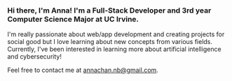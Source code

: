 ### Hi there, I'm Anna! I'm a Full-Stack Developer and 3rd year Computer Science Major at UC Irvine. 


I'm really passionate about web/app development and creating projects for social good but I love learning about new concepts from various fields. Currently, I've been interested in learning more about artificial intelligence and cybersecurity!

Feel free to contact me at [annachan.nb@gmail.com](mailto:annachan.nb@gmail.com).
<!--
**annachanna/annachanna** is a ✨ _special_ ✨ repository because its `README.md` (this file) appears on your GitHub profile.

Here are some ideas to get you started:

- 🔭 I’m currently working on ...
- 🌱 I’m currently learning ...
- 👯 I’m looking to collaborate on ...
- 🤔 I’m looking for help with ...
- 💬 Ask me about ...
- 📫 How to reach me: ...
- 😄 Pronouns: ...
- ⚡ Fun fact: ...
-->
